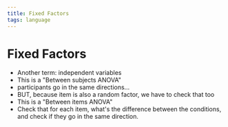 ```yaml
---
title: Fixed Factors
tags: language
---
```


# Fixed Factors
- Another term: independent variables
- This is a "Between subjects ANOVA"
- participants go in the same directions…
- BUT, because item is also a random factor, we have to check that too
- This is a "Between items ANOVA"
- Check that for each item, what's the difference between the conditions, and check if they go in the same direction.



